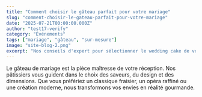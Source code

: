 ```yaml
---
title: "Comment choisir le gâteau parfait pour votre mariage"
slug: "comment-choisir-le-gateau-parfait-pour-votre-mariage"
date: "2025-07-21T00:00:00.000Z"
author: "test17-verify"
category: "Événements"
tags: ["mariage", "gâteau", "sur-mesure"]
image: "site-blog-2.png"
excerpt: "Nos conseils d'expert pour sélectionner le wedding cake de vos rêves : design, saveurs et quantités."
---
```

Le gâteau de mariage est la pièce maîtresse de votre réception. Nos pâtissiers vous guident dans le choix des saveurs, du design et des dimensions. Que vous préfériez un classique fraisier, un opéra raffiné ou une création moderne, nous transformons vos envies en réalité gourmande.
